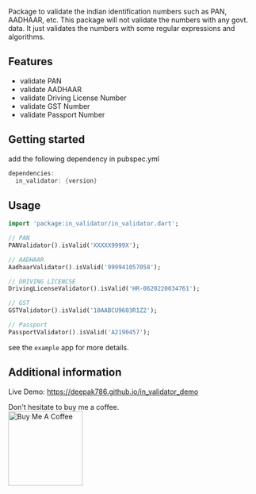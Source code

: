 Package to validate the indian identification numbers such as PAN, AADHAAR, etc.
This package will not validate the numbers with any govt. data.
It just validates the numbers with some regular expressions and algorithms.

## Features

- validate PAN
- validate AADHAAR
- validate Driving License Number
- validate GST Number
- validate Passport Number

## Getting started

add the following dependency in pubspec.yml

```dart
dependencies:
  in_validator: {version}
```

## Usage

```dart
import 'package:in_validator/in_validator.dart';

// PAN
PANValidator().isValid('XXXXX9999X');

// AADHAAR
AadhaarValidator().isValid('999941057058');

// DRIVING LICENCSE
DrivingLicenseValidator().isValid('HR-0620220034761');

// GST
GSTValidator().isValid('10AABCU9603R1Z2');

// Passport
PassportValidator().isValid('A2190457');

```
see the `example` app for more details.

## Additional information

Live Demo: https://deepak786.github.io/in_validator_demo

Don't hesitate to buy me a coffee.  
<a href="https://www.buymeacoffee.com/deepakdroid" target="_blank"><img src="https://cdn.buymeacoffee.com/buttons/v2/default-yellow.png" alt="Buy Me A Coffee" width="150px"></a>
